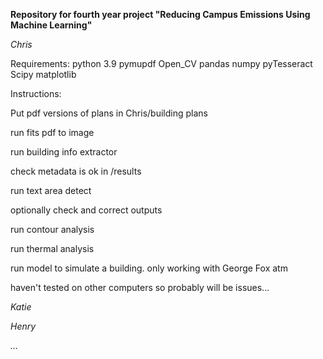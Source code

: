 **Repository for fourth year project "Reducing Campus Emissions Using Machine Learning"**

*Chris*

Requirements:
python 3.9
pymupdf
Open_CV
pandas
numpy
pyTesseract
Scipy
matplotlib

Instructions:

Put pdf versions of plans in Chris/building plans

run fits pdf to image

run building info extractor

check metadata is ok in /results

run text area detect

optionally check and correct outputs

run contour analysis

run thermal analysis

run model to simulate a building. only working with George Fox atm

haven't tested on other computers so probably will be issues...

*Katie*

*Henry*

*...*

